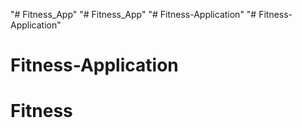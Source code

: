 "# Fitness_App" 
"# Fitness_App" 
"# Fitness-Application" 
"# Fitness-Application" 
# Fitness-Application
# Fitness
